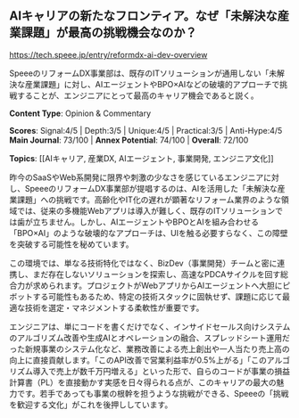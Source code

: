 ## AIキャリアの新たなフロンティア。なぜ「未解決な産業課題」が最高の挑戦機会なのか？

https://tech.speee.jp/entry/reformdx-ai-dev-overview

SpeeeのリフォームDX事業部は、既存のITソリューションが通用しない「未解決な産業課題」に対し、AIエージェントやBPO×AIなどの破壊的アプローチで挑戦することが、エンジニアにとって最高のキャリア機会であると説く。

**Content Type**: Opinion & Commentary

**Scores**: Signal:4/5 | Depth:3/5 | Unique:4/5 | Practical:3/5 | Anti-Hype:4/5
**Main Journal**: 73/100 | **Annex Potential**: 74/100 | **Overall**: 72/100

**Topics**: [[AIキャリア, 産業DX, AIエージェント, 事業開発, エンジニア文化]]

昨今のSaaSやWeb系開発に限界や刺激の少なさを感じているエンジニアに対し、SpeeeのリフォームDX事業部が提唱するのは、AIを活用した「未解決な産業課題」への挑戦です。高齢化やIT化の遅れが顕著なリフォーム業界のような領域では、従来の多機能Webアプリは導入が難しく、既存のITソリューションでは歯が立ちません。しかし、AIエージェントやBPOとAIを組み合わせる「BPO×AI」のような破壊的なアプローチは、UIを触る必要すらなく、この障壁を突破する可能性を秘めています。

この環境では、単なる技術特化ではなく、BizDev（事業開発）チームと密に連携し、まだ存在しないソリューションを探索し、高速なPDCAサイクルを回す総合力が求められます。プロジェクトがWebアプリからAIエージェントへ大胆にピボットする可能性もあるため、特定の技術スタックに固執せず、課題に応じて最適な技術を選定・マネジメントする柔軟性が重要です。

エンジニアは、単にコードを書くだけでなく、インサイドセールス向けシステムのアルゴリズム改善や生成AIとオペレーションの融合、スプレッドシート運用だった新規事業のシステム化など、業務改善による売上創出や一人当たり売上高の向上に直接貢献します。「このAPI改善で営業利益率が0.5%上がる」「このアルゴリズム導入で売上が数千万円増える」といった形で、自らのコードが事業の損益計算書（PL）を直接動かす実感を日々得られる点が、このキャリアの最大の魅力です。若手であっても事業の根幹を担うような挑戦ができる、Speeeの「挑戦を歓迎する文化」がこれを後押ししています。